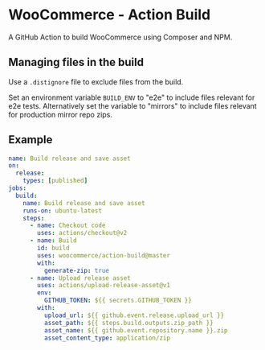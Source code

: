 # WooCommerce - Action Build

A GitHub Action to build WooCommerce using Composer and NPM.

## Managing files in the build

Use a `.distignore` file to exclude files from the build.

Set an environment variable `BUILD_ENV` to "e2e" to include files relevant for e2e tests. Alternatively set the variable to "mirrors" to include files relevant for production mirror repo zips.

## Example

```yaml
name: Build release and save asset
on:
  release:
    types: [published]
jobs:
  build:
    name: Build release and save asset
    runs-on: ubuntu-latest
    steps:
      - name: Checkout code
        uses: actions/checkout@v2
      - name: Build
        id: build
        uses: woocommerce/action-build@master
        with:
          generate-zip: true
      - name: Upload release asset
        uses: actions/upload-release-asset@v1
        env:
          GITHUB_TOKEN: ${{ secrets.GITHUB_TOKEN }}
        with:
          upload_url: ${{ github.event.release.upload_url }}
          asset_path: ${{ steps.build.outputs.zip_path }}
          asset_name: ${{ github.event.repository.name }}.zip
          asset_content_type: application/zip
```
